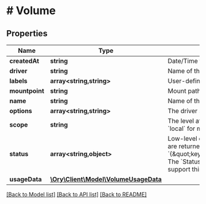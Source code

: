 # # Volume

## Properties

Name | Type | Description | Notes
------------ | ------------- | ------------- | -------------
**createdAt** | **string** | Date/Time the volume was created. | [optional]
**driver** | **string** | Name of the volume driver used by the volume. |
**labels** | **array<string,string>** | User-defined key/value metadata. |
**mountpoint** | **string** | Mount path of the volume on the host. |
**name** | **string** | Name of the volume. |
**options** | **array<string,string>** | The driver specific options used when creating the volume. |
**scope** | **string** | The level at which the volume exists. Either &#x60;global&#x60; for cluster-wide, or &#x60;local&#x60; for machine level. |
**status** | **array<string,object>** | Low-level details about the volume, provided by the volume driver. Details are returned as a map with key/value pairs: &#x60;{\&quot;key\&quot;:\&quot;value\&quot;,\&quot;key2\&quot;:\&quot;value2\&quot;}&#x60;.  The &#x60;Status&#x60; field is optional, and is omitted if the volume driver does not support this feature. | [optional]
**usageData** | [**\Ory\Client\Model\VolumeUsageData**](VolumeUsageData.md) |  | [optional]

[[Back to Model list]](../../README.md#models) [[Back to API list]](../../README.md#endpoints) [[Back to README]](../../README.md)
